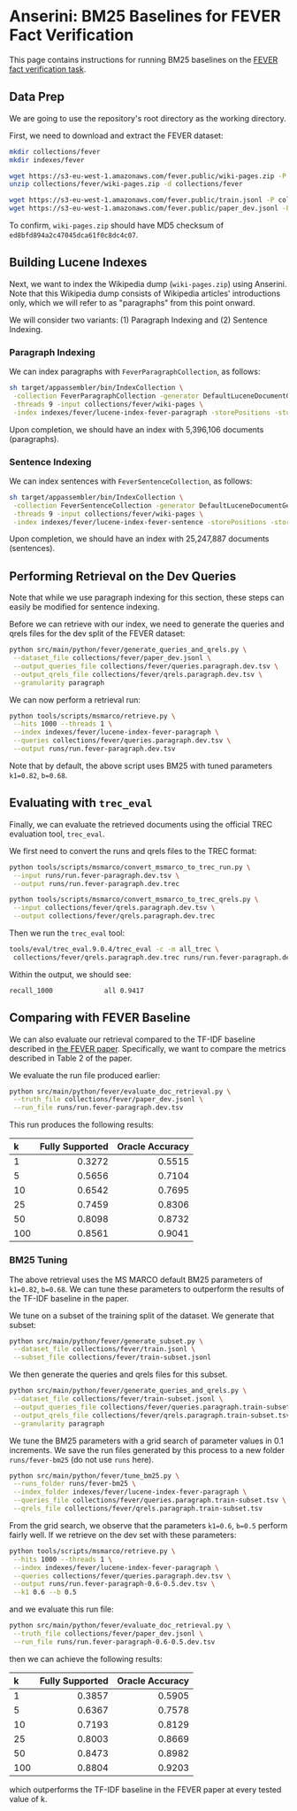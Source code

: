 # Anserini: BM25 Baselines for FEVER Fact Verification

This page contains instructions for running BM25 baselines on the [FEVER fact verification task](https://fever.ai/).

## Data Prep

We are going to use the repository's root directory as the working directory.

First, we need to download and extract the FEVER dataset:

```bash
mkdir collections/fever
mkdir indexes/fever

wget https://s3-eu-west-1.amazonaws.com/fever.public/wiki-pages.zip -P collections/fever
unzip collections/fever/wiki-pages.zip -d collections/fever

wget https://s3-eu-west-1.amazonaws.com/fever.public/train.jsonl -P collections/fever
wget https://s3-eu-west-1.amazonaws.com/fever.public/paper_dev.jsonl -P collections/fever
```

To confirm, `wiki-pages.zip` should have MD5 checksum of `ed8bfd894a2c47045dca61f0c8dc4c07`.

## Building Lucene Indexes

Next, we want to index the Wikipedia dump (`wiki-pages.zip`) using Anserini. Note that this Wikipedia dump consists of Wikipedia articles' introductions only, which we will refer to as "paragraphs" from this point onward.

We will consider two variants: (1) Paragraph Indexing and (2) Sentence Indexing.

### Paragraph Indexing

We can index paragraphs with `FeverParagraphCollection`, as follows:

```bash
sh target/appassembler/bin/IndexCollection \
 -collection FeverParagraphCollection -generator DefaultLuceneDocumentGenerator \
 -threads 9 -input collections/fever/wiki-pages \
 -index indexes/fever/lucene-index-fever-paragraph -storePositions -storeDocvectors -storeRaw 
```

Upon completion, we should have an index with 5,396,106 documents (paragraphs).

### Sentence Indexing

We can index sentences with `FeverSentenceCollection`, as follows:

```bash
sh target/appassembler/bin/IndexCollection \
 -collection FeverSentenceCollection -generator DefaultLuceneDocumentGenerator \
 -threads 9 -input collections/fever/wiki-pages \
 -index indexes/fever/lucene-index-fever-sentence -storePositions -storeDocvectors -storeRaw 
```

Upon completion, we should have an index with 25,247,887 documents (sentences).

## Performing Retrieval on the Dev Queries

Note that while we use paragraph indexing for this section, these steps can easily be modified for sentence indexing.

Before we can retrieve with our index, we need to generate the queries and qrels files for the dev split of the FEVER dataset:

```bash
python src/main/python/fever/generate_queries_and_qrels.py \
 --dataset_file collections/fever/paper_dev.jsonl \
 --output_queries_file collections/fever/queries.paragraph.dev.tsv \
 --output_qrels_file collections/fever/qrels.paragraph.dev.tsv \
 --granularity paragraph
```

We can now perform a retrieval run:

```bash
python tools/scripts/msmarco/retrieve.py \
 --hits 1000 --threads 1 \
 --index indexes/fever/lucene-index-fever-paragraph \
 --queries collections/fever/queries.paragraph.dev.tsv \
 --output runs/run.fever-paragraph.dev.tsv
```

Note that by default, the above script uses BM25 with tuned parameters `k1=0.82`, `b=0.68`.

## Evaluating with `trec_eval`

Finally, we can evaluate the retrieved documents using the official TREC evaluation tool, `trec_eval`.

We first need to convert the runs and qrels files to the TREC format:

```bash
python tools/scripts/msmarco/convert_msmarco_to_trec_run.py \
 --input runs/run.fever-paragraph.dev.tsv \
 --output runs/run.fever-paragraph.dev.trec

python tools/scripts/msmarco/convert_msmarco_to_trec_qrels.py \
 --input collections/fever/qrels.paragraph.dev.tsv \
 --output collections/fever/qrels.paragraph.dev.trec
```

Then we run the `trec_eval` tool:

```bash
tools/eval/trec_eval.9.0.4/trec_eval -c -m all_trec \
 collections/fever/qrels.paragraph.dev.trec runs/run.fever-paragraph.dev.trec
```

Within the output, we should see:

```
recall_1000           	all	0.9417
```

## Comparing with FEVER Baseline

We can also evaluate our retrieval compared to the TF-IDF baseline described in [the FEVER paper](https://www.aclweb.org/anthology/N18-1074.pdf). Specifically, we want to compare the metrics described in Table 2 of the paper.

We evaluate the run file produced earlier:

```bash
python src/main/python/fever/evaluate_doc_retrieval.py \
 --truth_file collections/fever/paper_dev.jsonl \
 --run_file runs/run.fever-paragraph.dev.tsv
```

This run produces the following results:

| k   | Fully Supported | Oracle Accuracy |
|:----|----------------:|----------------:|
| 1   | 0.3272          | 0.5515          |
| 5   | 0.5656          | 0.7104          |
| 10  |	0.6542          | 0.7695          |
| 25  |	0.7459          | 0.8306          |
| 50  |	0.8098          | 0.8732          |
| 100 |	0.8561          | 0.9041          |

### BM25 Tuning

The above retrieval uses the MS MARCO default BM25 parameters of `k1=0.82`, `b=0.68`. We can tune these parameters to outperform the results of the TF-IDF baseline in the paper.

We tune on a subset of the training split of the dataset. We generate that subset:

```bash
python src/main/python/fever/generate_subset.py \
 --dataset_file collections/fever/train.jsonl \
 --subset_file collections/fever/train-subset.jsonl
```

We then generate the queries and qrels files for this subset.

```bash
python src/main/python/fever/generate_queries_and_qrels.py \
 --dataset_file collections/fever/train-subset.jsonl \
 --output_queries_file collections/fever/queries.paragraph.train-subset.tsv \
 --output_qrels_file collections/fever/qrels.paragraph.train-subset.tsv \
 --granularity paragraph
```

We tune the BM25 parameters with a grid search of parameter values in 0.1 increments. We save the run files generated by this process to a new folder `runs/fever-bm25` (do not use `runs` here).

```bash
python src/main/python/fever/tune_bm25.py \
 --runs_folder runs/fever-bm25 \
 --index_folder indexes/fever/lucene-index-fever-paragraph \
 --queries_file collections/fever/queries.paragraph.train-subset.tsv \
 --qrels_file collections/fever/qrels.paragraph.train-subset.tsv
```

From the grid search, we observe that the parameters `k1=0.6`, `b=0.5` perform fairly well. If we retrieve on the dev set with these parameters:

```bash
python tools/scripts/msmarco/retrieve.py \
 --hits 1000 --threads 1 \
 --index indexes/fever/lucene-index-fever-paragraph \
 --queries collections/fever/queries.paragraph.dev.tsv \
 --output runs/run.fever-paragraph-0.6-0.5.dev.tsv \
 --k1 0.6 --b 0.5
```

and we evaluate this run file:

```bash
python src/main/python/fever/evaluate_doc_retrieval.py \
 --truth_file collections/fever/paper_dev.jsonl \
 --run_file runs/run.fever-paragraph-0.6-0.5.dev.tsv
```

then we can achieve the following results:

| k   | Fully Supported | Oracle Accuracy |
|:----|----------------:|----------------:|
| 1   | 0.3857          | 0.5905          |
| 5   | 0.6367          | 0.7578          |
| 10  | 0.7193          | 0.8129          |
| 25  | 0.8003          | 0.8669          |
| 50  | 0.8473          | 0.8982          |
| 100 | 0.8804          | 0.9203          |

which outperforms the TF-IDF baseline in the FEVER paper at every tested value of k.
